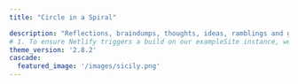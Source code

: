 ```yaml
---
title: "Circle in a Spiral"

description: "Reflections, braindumps, thoughts, ideas, ramblings and general nonsense from the mind of Jason Chambers"
# 1. To ensure Netlify triggers a build on our exampleSite instance, we need to change a file in the exampleSite directory.
theme_version: '2.8.2'
cascade:
  featured_image: '/images/sicily.png'
---
```

